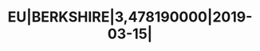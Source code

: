 ---
layout: asset
title: EU|BERKSHIRE|3,478190000|2019-03-15|                        
isin: US084664CH26
---